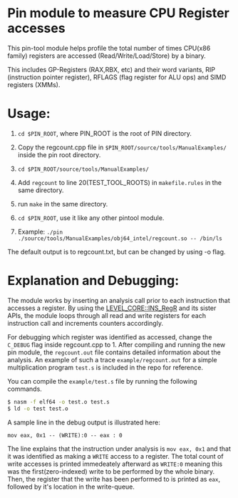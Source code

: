 # Pin module to measure CPU Register accesses 

This pin-tool module helps profile the total number of times CPU(x86 family) registers are accessed (Read/Write/Load/Store) by a binary. 

This includes GP-Registers (RAX,RBX, etc) and their word variants, RIP (instruction pointer register), RFLAGS (flag register for ALU ops) and SIMD registers (XMMs).

# Usage:

1. `cd $PIN_ROOT`, where PIN_ROOT is the root of PIN directory.

1. Copy the regcount.cpp file in `$PIN_ROOT/source/tools/ManualExamples/` inside the pin root directory.

1. `cd $PIN_ROOT/source/tools/ManualExamples/`

1. Add `regcount` to line 20(TEST_TOOL_ROOTS) in `makefile.rules` in the same directory.

1. run `make` in the same directory.

1. `cd $PIN_ROOT`, use it like any other pintool module. 

1. Example: `./pin ./source/tools/ManualExamples/obj64_intel/regcount.so -- /bin/ls`

The default output is to regcount.txt, but can be changed by using -o flag. 

# Explanation and Debugging:

The module works by inserting an analysis call prior to each instruction that accesses a register. By using the [LEVEL_CORE::INS_RegR](https://software.intel.com/sites/landingpage/pintool/docs/71313/Pin/html/group__INS__BASIC__API__GEN__IA32.html#ga69227a9c571b3899fabdeb51333b36b9) and its sister APIs, the module loops through all read and write registers for each instruction call and increments counters accordingly. 

For debugging which register was identified as accessed, change the `C_DEBUG` flag inside regcount.cpp to 1. After compiling and running the new pin module, the `regcount.out` file contains detailed information about the analysis. An example of such a trace `example/regcount.out` for a simple multiplication program `test.s` is included in the repo for reference.

You can compile the `example/test.s` file by running the following commands.

```BASH
$ nasm -f elf64 -o test.o test.s
$ ld -o test test.o
```

A sample line in the debug output is illustrated here:

```ASSEMBLY
mov eax, 0x1 -- (WRITE):0 -- eax : 0
```
The line explains that the instruction under analysis is `mov eax, 0x1` and that it was identified as making a `WRITE` access to a register. The total count of write accesses is printed immedeately afterward as `WRITE:0` meaning this was the first(zero-indexed) write to be performed by the whole binary. Then, the register that the write has been performed to is printed as `eax`, followed by it's location in the write-queue.






